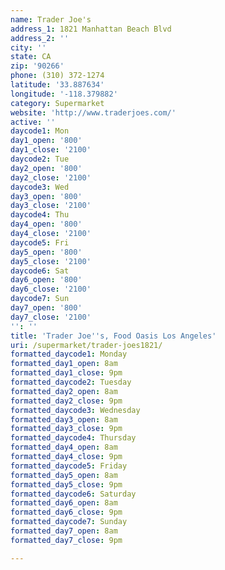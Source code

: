```yaml
---
name: Trader Joe's
address_1: 1821 Manhattan Beach Blvd
address_2: ''
city: ''
state: CA
zip: '90266'
phone: (310) 372-1274
latitude: '33.887634'
longitude: '-118.379882'
category: Supermarket
website: 'http://www.traderjoes.com/'
active: ''
daycode1: Mon
day1_open: '800'
day1_close: '2100'
daycode2: Tue
day2_open: '800'
day2_close: '2100'
daycode3: Wed
day3_open: '800'
day3_close: '2100'
daycode4: Thu
day4_open: '800'
day4_close: '2100'
daycode5: Fri
day5_open: '800'
day5_close: '2100'
daycode6: Sat
day6_open: '800'
day6_close: '2100'
daycode7: Sun
day7_open: '800'
day7_close: '2100'
'': ''
title: 'Trader Joe''s, Food Oasis Los Angeles'
uri: /supermarket/trader-joes1821/
formatted_daycode1: Monday
formatted_day1_open: 8am
formatted_day1_close: 9pm
formatted_daycode2: Tuesday
formatted_day2_open: 8am
formatted_day2_close: 9pm
formatted_daycode3: Wednesday
formatted_day3_open: 8am
formatted_day3_close: 9pm
formatted_daycode4: Thursday
formatted_day4_open: 8am
formatted_day4_close: 9pm
formatted_daycode5: Friday
formatted_day5_open: 8am
formatted_day5_close: 9pm
formatted_daycode6: Saturday
formatted_day6_open: 8am
formatted_day6_close: 9pm
formatted_daycode7: Sunday
formatted_day7_open: 8am
formatted_day7_close: 9pm

---
```


